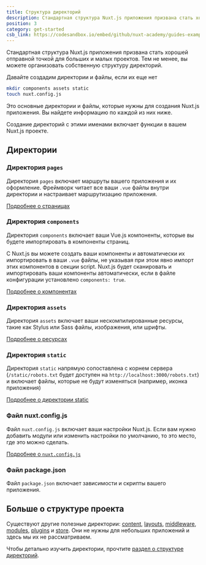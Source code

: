 ```yaml
---
title: Структура директорий
description: Стандартная структура Nuxt.js приложения призвана стать хорошей отправной точкой для больших и малых проектов. Тем не менее, вы можете создать нужную вам структуру директорий.
position: 3
category: get-started
csb_link: https://codesandbox.io/embed/github/nuxt-academy/guides-examples/tree/master/01_get_started/03_directory_structure?fontsize=14&hidenavigation=1&theme=dark
---
```


Стандартная структура Nuxt.js приложения призвана стать хорошей отправной точкой для больших и малых проектов. Тем не менее, вы можете организовать собственную структуру директорий.

Давайте создадим директории и файлы, если их еще нет

```bash
mkdir components assets static
touch nuxt.config.js
```

Это основные директории и файлы, которые нужны для создания Nuxt.js приложения. Вы найдете информацию по каждой из них ниже.

<base-alert type="info">

Создание директорий с этими именами включает функции в вашем Nuxt.js проекте.

</base-alert>

## Директории

### Директория `pages`

Директория `pages` включает маршруты вашего приложения и их оформление. Фреймворк читает все ваши `.vue` файлы внутри директории и настраивает маршрутизацию приложения.

<base-alert type="next">

[Подробнее о страницах](/guides/directory-structure/pages)

</base-alert>

### Директория `components`


Директория `components` включает ваши Vue.js компоненты, которые вы будете импортировать в компоненты страниц.

С Nuxt.js вы можете создать ваши компоненты и автоматически их импортировать в ваши `.vue` файлы, не указывая при этом явно импорт этих компонентов в секции script. Nuxt.js будет сканировать и импортировать ваши компоненты автоматически, если в файле конфигурации установлено `components: true`.

<base-alert type="next">

[Подробнее о компонентах](/guides/directory-structure/components)

</base-alert>

### Директория `assets`

Директория `assets` включает ваши нескомпилированные ресурсы, такие как Stylus или Sass файлы, изображения, или шрифты.

<base-alert type="next">

[Подробнее о ресурсах](/guides/directory-structure/assets)

</base-alert>

### Директория `static`

Директория `static` напрямую сопоставлена с корнем сервера (`/static/robots.txt` будет доступен на `http://localhost:3000/robots.txt`) и включает файлы, которые не будут изменяться (например, иконка приложения)

<base-alert type="next">

[Подробнее о директории static](/guides/directory-structure/static)

</base-alert>

### Файл nuxt.config.js

Файл `nuxt.config.js` включает ваши настройки Nuxt.js. Если вам нужно добавить модули или изменить настройки по умолчанию, то это место, где это можно сделать.

<base-alert type="next">

[Подробнее о `nuxt.config.js`](/guides/directory-structure/nuxt-config)

</base-alert>

### Файл package.json

Файл `package.json` включает зависимости и скрипты вашего приложения.

<app-modal>
  <code-sandbox  :src="csb_link"></code-sandbox>
</app-modal>

## Больше о структуре проекта

Существуют другие полезные директории: [content](/guides/directory-structure/content), [layouts](/guides/directory-structure/layouts), [middleware](/guides/directory-structure/middleware), [modules](/guides/directory-structure/modules), [plugins](/guides/directory-structure/plugins) и [store](/guides/directory-structure/store). Они не нужны для небольших приложений и здесь мы их не рассматриваем.

<base-alert type="next">

Чтобы детально изучить директории, прочтите [раздел о структуре директорий](/guides/directory-structure/nuxt).

</base-alert>

